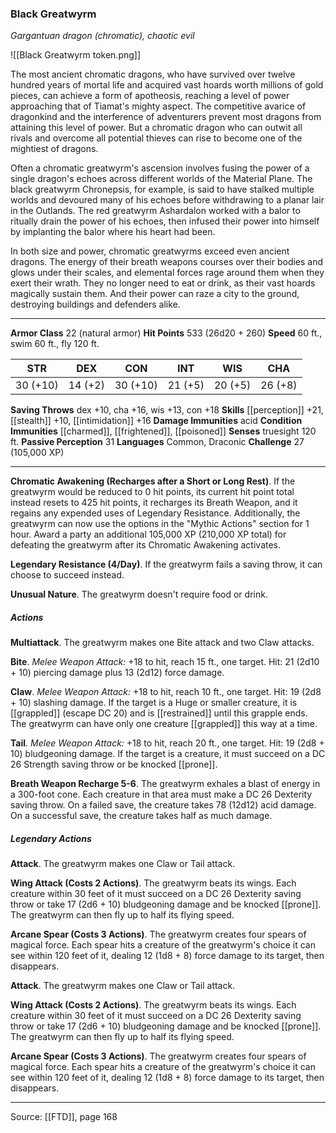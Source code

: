 ### Black Greatwyrm
_Gargantuan dragon (chromatic), chaotic evil_

![[Black Greatwyrm token.png]]

The most ancient chromatic dragons, who have survived over twelve hundred years of mortal life and acquired vast hoards worth millions of gold pieces, can achieve a form of apotheosis, reaching a level of power approaching that of Tiamat's mighty aspect. The competitive avarice of dragonkind and the interference of adventurers prevent most dragons from attaining this level of power. But a chromatic dragon who can outwit all rivals and overcome all potential thieves can rise to become one of the mightiest of dragons.

Often a chromatic greatwyrm's ascension involves fusing the power of a single dragon's echoes across different worlds of the Material Plane. The black greatwyrm Chronepsis, for example, is said to have stalked multiple worlds and devoured many of his echoes before withdrawing to a planar lair in the Outlands. The red greatwyrm Ashardalon worked with a balor to ritually drain the power of his echoes, then infused their power into himself by implanting the balor where his heart had been.

In both size and power, chromatic greatwyrms exceed even ancient dragons. The energy of their breath weapons courses over their bodies and glows under their scales, and elemental forces rage around them when they exert their wrath. They no longer need to eat or drink, as their vast hoards magically sustain them. And their power can raze a city to the ground, destroying buildings and defenders alike.




---

**Armor Class** 22 (natural armor)
**Hit Points** 533 (26d20 + 260)
**Speed** 60 ft., swim 60 ft., fly 120 ft.

| STR     | DEX     | CON     | INT     | WIS     | CHA     |
|---------|---------|---------|---------|---------|---------|
| 30 (+10) | 14 (+2) | 30 (+10) | 21 (+5) | 20 (+5) | 26 (+8) |

**Saving Throws** dex +10, cha +16, wis +13, con +18
**Skills** [[perception]] +21, [[stealth]] +10, [[intimidation]] +16
**Damage Immunities** acid
**Condition Immunities** [[charmed]], [[frightened]], [[poisoned]]
**Senses** truesight 120 ft.
**Passive Perception** 31
**Languages** Common, Draconic
**Challenge** 27 (105,000 XP)

---

**Chromatic Awakening (Recharges after a Short or Long Rest)**. If the greatwyrm would be reduced to 0 hit points, its current hit point total instead resets to 425 hit points, it recharges its Breath Weapon, and it regains any expended uses of Legendary Resistance. Additionally, the greatwyrm can now use the options in the "Mythic Actions" section for 1 hour. Award a party an additional 105,000 XP (210,000 XP total) for defeating the greatwyrm after its Chromatic Awakening activates.

**Legendary Resistance (4/Day)**. If the greatwyrm fails a saving throw, it can choose to succeed instead.

**Unusual Nature**. The greatwyrm doesn't require food or drink.

##### Actions
**Multiattack**. The greatwyrm makes one Bite attack and two Claw attacks.

**Bite**. _Melee Weapon Attack:_ +18 to hit, reach 15 ft., one target. Hit: 21 (2d10 + 10) piercing damage plus 13 (2d12) force damage.

**Claw**. _Melee Weapon Attack:_ +18 to hit, reach 10 ft., one target. Hit: 19 (2d8 + 10) slashing damage. If the target is a Huge or smaller creature, it is [[grappled]] (escape DC 20) and is [[restrained]] until this grapple ends. The greatwyrm can have only one creature [[grappled]] this way at a time.

**Tail**. _Melee Weapon Attack:_ +18 to hit, reach 20 ft., one target. Hit: 19 (2d8 + 10) bludgeoning damage. If the target is a creature, it must succeed on a DC 26 Strength saving throw or be knocked [[prone]].

**Breath Weapon Recharge 5-6**. The greatwyrm exhales a blast of energy in a 300-foot cone. Each creature in that area must make a DC 26 Dexterity saving throw. On a failed save, the creature takes 78 (12d12) acid damage. On a successful save, the creature takes half as much damage.

##### Legendary Actions
**Attack**. The greatwyrm makes one Claw or Tail attack.

**Wing Attack (Costs 2 Actions)**. The greatwyrm beats its wings. Each creature within 30 feet of it must succeed on a DC 26 Dexterity saving throw or take 17 (2d6 + 10) bludgeoning damage and be knocked [[prone]]. The greatwyrm can then fly up to half its flying speed.

**Arcane Spear (Costs 3 Actions)**. The greatwyrm creates four spears of magical force. Each spear hits a creature of the greatwyrm's choice it can see within 120 feet of it, dealing 12 (1d8 + 8) force damage to its target, then disappears.

**Attack**. The greatwyrm makes one Claw or Tail attack.

**Wing Attack (Costs 2 Actions)**. The greatwyrm beats its wings. Each creature within 30 feet of it must succeed on a DC 26 Dexterity saving throw or take 17 (2d6 + 10) bludgeoning damage and be knocked [[prone]]. The greatwyrm can then fly up to half its flying speed.

**Arcane Spear (Costs 3 Actions)**. The greatwyrm creates four spears of magical force. Each spear hits a creature of the greatwyrm's choice it can see within 120 feet of it, dealing 12 (1d8 + 8) force damage to its target, then disappears.


---

Source: [[FTD]], page 168
